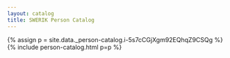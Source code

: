 ```yaml
---
layout: catalog
title: SWERIK Person Catalog
---
```

{% assign p = site.data._person-catalog.i-5s7cCGjXgm92EQhqZ9CSQg %}
{% include person-catalog.html p=p %}

